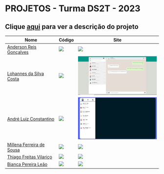 # PROJETOS - Turma DS2T - 2023

## Clique [aqui](https://github.com/fernandoleonid/one-page-2022) para ver a descrição do projeto

| Nome          | Código                        | Site                              |
| --------------| ------------------------------|-----------------------------------|
| [Anderson Reis Gonçalves](https://github.com/Andersoreeis)   | [![](https://skillicons.dev/icons?i=js)](./anderson_reis_gon%C3%A7alves/) | [<img src="./anderson_reis_gonçalves/img/WhatsappTelaDesketop.png" width="300">](https://fernandoleonid.github.io/whatsApp-senai-1-2023/ds2t/anderson_reis_gon%C3%A7alves/)|
| [Lohannes da Silva Costa](https://github.com/lohannn)   | [![](https://skillicons.dev/icons?i=js)](./lohannes_da_silva_costa/) | [<img src="./lohannes_da_silva_costa/img/print.png" width="300">](https://fernandoleonid.github.io/whatsApp-senai-1-2023/ds2t/lohannes_da_silva_costa/)|
| [André Luiz Constantino](https://github.com/AndreLuisConstantino)   | [![](https://skillicons.dev/icons?i=js)](./andre_luiz_constantino/) | [<img src="./andre_luiz_constantino/img/Capturar.png" width="300">](https://andreluisconstantino.github.io/whatsApp-senai-somativa/ds2t/andre_luiz_constantino/)|
| [Millena Ferreira de Sousa](https://github.com/MillenaFerreira)   | [![](https://skillicons.dev/icons?i=js)](./bianca_pereira_le%C3%A3o/) | [<img src="https://user-images.githubusercontent.com/88831304/225615349-1f899441-9f1e-4c6a-bce7-d05b9e497ff4.png" width="300">](https://millenaferreira.github.io/whatsApp-senai-1-2023/ds2t/millena_ferreira_de_sousa/)|
| [Thiago Freitas Vilariço](https://github.com/Thiago1223)   | [![](https://skillicons.dev/icons?i=js)](./thiago_freitas_vilari%C3%A7o/) | [<img src="./thiago_freitas_vilariço/img/screenshot.jpg" width="300">](https://fernandoleonid.github.io/whatsApp-senai-1-2023/ds2t/thiago_freitas_vilari%C3%A7o/)|
| [Bianca Pereira Leão](https://github.com/leaobia)   | [![](https://skillicons.dev/icons?i=js)](./bianca_pereira_le%C3%A3o/) | [<img src="./bianca_pereira_leão/img/Capturar.PNG" width="300">](https://fernandoleonid.github.io/whatsApp-senai-1-2023/ds2t/bianca_pereira_le%C3%A3o/)|
